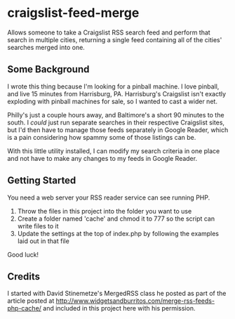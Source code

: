 craigslist-feed-merge
=====================

Allows someone to take a Craigslist RSS search feed and perform that search in multiple cities, returning a single feed containing all of the cities' searches merged into one.

Some Background
---------------

I wrote this thing because I'm looking for a pinball machine.  I love pinball, and live 15 minutes from Harrisburg, PA.  Harrisburg's Craigslist isn't exactly exploding with pinball machines for sale, so I wanted to cast a wider net. 

Philly's just a couple hours away, and Baltimore's a short 90 minutes to the south.  I *could* just run separate searches in their respective Craigslist sites, but I'd then have to manage those feeds separately in Google Reader, which is a pain considering how spammy some of those listings can be.

With this little utility installed, I can modify my search criteria in one place and not have to make any changes to my feeds in Google Reader.

Getting Started
---------------
You need a web server your RSS reader service can see running PHP.  

1. Throw the files in this project into the folder you want to use
2. Create a folder named 'cache' and chmod it to 777 so the script can write files to it
3. Update the settings at the top of index.php by following the examples laid out in that file

Good luck!

Credits
-------
I started with David Stinemetze's MergedRSS class he posted as part of the article posted at http://www.widgetsandburritos.com/merge-rss-feeds-php-cache/ and included in this project here with his permission.

